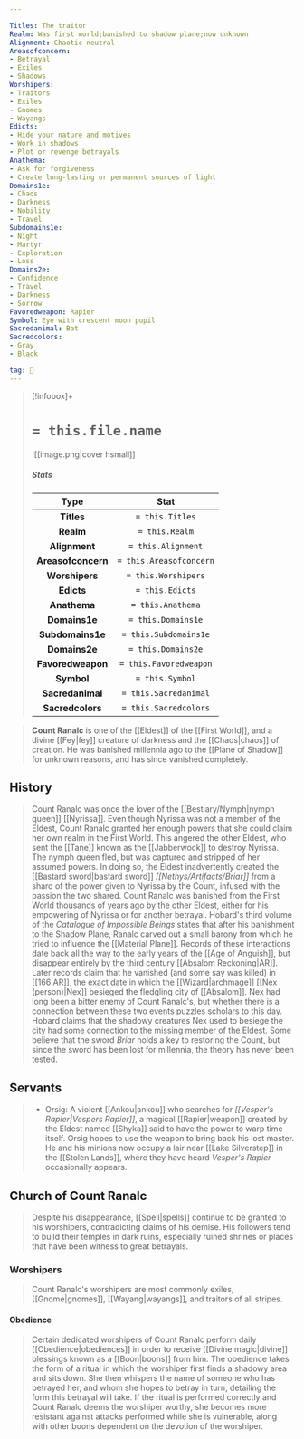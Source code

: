 ```yaml
---

Titles: The traitor
Realm: Was first world;banished to shadow plane;now unknown
Alignment: Chaotic neutral
Areasofconcern:
- Betrayal
- Exiles
- Shadows
Worshipers:
- Traitors
- Exiles
- Gnomes
- Wayangs
Edicts:
- Hide your nature and motives
- Work in shadows
- Plot or revenge betrayals
Anathema:
- Ask for forgiveness
- Create long-lasting or permanent sources of light
Domains1e:
- Chaos
- Darkness
- Nobility
- Travel
Subdomains1e:
- Night
- Martyr
- Exploration
- Loss
Domains2e:
- Confidence
- Travel
- Darkness
- Sorrow
Favoredweapon: Rapier
Symbol: Eye with crescent moon pupil
Sacredanimal: Bat
Sacredcolors:
- Gray
- Black

tag: 🙏
---
```


> [!infobox]+
> #  `= this.file.name`
> ![[image.png|cover hsmall]]
> ##### Stats
> Type | Stat |
> :---:|:---:|
> **Titles** | `= this.Titles` |
> **Realm** | `= this.Realm` |
> **Alignment** | `= this.Alignment` |
> **Areasofconcern** | `= this.Areasofconcern` |
> **Worshipers** | `= this.Worshipers` |
> **Edicts** | `= this.Edicts` |
> **Anathema** | `= this.Anathema` |
> **Domains1e** | `= this.Domains1e` |
> **Subdomains1e** | `= this.Subdomains1e` |
> **Domains2e** | `= this.Domains2e` |
> **Favoredweapon** | `= this.Favoredweapon` |
> **Symbol** | `= this.Symbol` |
> **Sacredanimal** | `= this.Sacredanimal` |
> **Sacredcolors** | `= this.Sacredcolors` |



> **Count Ranalc** is one of the [[Eldest]] of the [[First World]], and a divine [[Fey|fey]] creature of darkness and the [[Chaos|chaos]] of creation. He was banished millennia ago to the [[Plane of Shadow]] for unknown reasons, and has since vanished completely.



## History

> Count Ranalc was once the lover of the [[Bestiary/Nymph|nymph queen]] [[Nyrissa]]. Even though Nyrissa was not a member of the Eldest, Count Ranalc granted her enough powers that she could claim her own realm in the First World. This angered the other Eldest, who sent the [[Tane]] known as the [[Jabberwock]] to destroy Nyrissa. The nymph queen fled, but was captured and stripped of her assumed powers. In doing so, the Eldest inadvertently created the [[Bastard sword|bastard sword]] *[[Nethys/Artifacts/Briar]]* from a shard of the power given to Nyrissa by the Count, infused with the passion the two shared.
> Count Ranalc was banished from the First World thousands of years ago by the other Eldest, either for his empowering of Nyrissa or for another betrayal. Hobard's third volume of the *Catalogue of Impossible Beings* states that after his banishment to the Shadow Plane, Ranalc carved out a small barony from which he tried to influence the [[Material Plane]]. Records of these interactions date back all the way to the early years of the [[Age of Anguish]], but disappear entirely by the third century [[Absalom Reckoning|AR]].
> Later records claim that he vanished (and some say was killed) in [[166 AR]], the exact date in which the [[Wizard|archmage]] [[Nex (person)|Nex]] besieged the fledgling city of [[Absalom]]. Nex had long been a bitter enemy of Count Ranalc's, but whether there is a connection between these two events puzzles scholars to this day. Hobard claims that the shadowy creatures Nex used to besiege the city had some connection to the missing member of the Eldest.
> Some believe that the sword *Briar* holds a key to restoring the Count, but since the sword has been lost for millennia, the theory has never been tested.


## Servants

> - Orsig: A violent [[Ankou|ankou]] who searches for *[[Vesper's Rapier|Vespers Rapier]]*, a magical [[Rapier|weapon]] created by the Eldest named [[Shyka]] said to have the power to warp time itself. Orsig hopes to use the weapon to bring back his lost master. He and his minions now occupy a lair near [[Lake Silverstep]] in the [[Stolen Lands]], where they have heard *Vesper's Rapier* occasionally appears.

## Church of Count Ranalc

> Despite his disappearance, [[Spell|spells]] continue to be granted to his worshipers, contradicting claims of his demise. His followers tend to build their temples in dark ruins, especially ruined shrines or places that have been witness to great betrayals.


### Worshipers

> Count Ranalc's worshipers are most commonly exiles, [[Gnome|gnomes]], [[Wayang|wayangs]], and traitors of all stripes.


#### Obedience

> Certain dedicated worshipers of Count Ranalc perform daily [[Obedience|obediences]] in order to receive [[Divine magic|divine]] blessings known as a [[Boon|boons]] from him. The obedience takes the form of a ritual in which the worshiper first finds a shadowy area and sits down. She then whispers the name of someone who has betrayed her, and whom she hopes to betray in turn, detailing the form this betrayal will take. If the ritual is performed correctly and Count Ranalc deems the worshiper worthy, she becomes more resistant against attacks performed while she is vulnerable, along with other boons dependent on the devotion of the worshiper.









